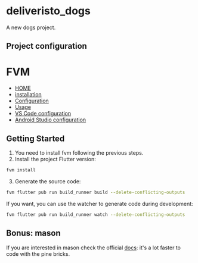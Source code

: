 # deliveristo_dogs

A new dogs project.

## Project configuration

# FVM

- [HOME](https://fvm.app/)
- [installation](https://fvm.app/docs/getting_started/installation)
- [Configuration](https://fvm.app/docs/getting_started/configuration)
- [Usage](https://fvm.app/docs/guides/running_flutter)
- [VS Code configuration](https://fvm.app/docs/getting_started/configuration#vs-code)
- [Android Studio configuration](https://fvm.app/docs/getting_started/configuration#android-studio)

## Getting Started

1. You need to install fvm following the previous steps.
2. Install the project Flutter version:
```bash
fvm install
```

3. Generate the source code:
```bash
fvm flutter pub run build_runner build --delete-conflicting-outputs
```
If you want, you can use the watcher to generate code during development:
```bash
fvm flutter pub run build_runner watch --delete-conflicting-outputs
```

## Bonus: mason
If you are interested in mason check the official [docs](https://brickhub.dev/): it's a lot faster to code with the pine bricks.